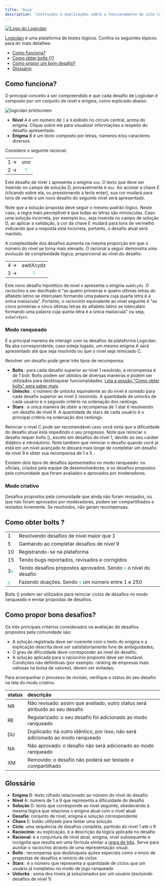 ```yaml
---
title: 'Guia'
description: 'Instruções e explicações sobre o funcionamento do site logicdan.com'
---
```


<a href="https://logicdan.com">
  <img class="logo" src="{{ meta.url }}/assets/logicdan-logo.svg" alt="Logo do Logicdan" />
</a>

[Logicdan](https://logicdan.com) é uma plataforma de testes lógicos. Confira os seguintes tópicos para ler mais detalhes:

- [Como funciona?](#how-it-works)
- [Como obter bolts (<span class="bolt"></span>)?](#how-to-get-bolts)
- [Como propor um bom desafio?](#how-to-propose-good-challenges)
- [Glossário](#glossary)

## <a name="how-it-works"></a>Como funciona?

O principal conceito a ser compreendido é que cada desafio de Logicdan é composto por um conjunto de nível e enigma, como explicado abaixo:

<img class="print-screen" src="{{ meta.url }}/assets/logicdan-screen.png" alt="logicdan printscreen">

- **Nível** <span class="screen-index">A</span> é um número de `1` a `9` exibido no círculo central, acima do enigma. Clique sobre ele para visualizar informações a respeito do desafio apresentado.
- **Enigma** <span class="screen-index">B</span> é um texto composto por letras, números e/ou caracteres diversos.

Considere o seguinte racional:

|   |   |
|---|:-:|
| 1 →|uno|
| 2 →| 	<font color=#26c9d1>?</font> |

Este desafio de nível `1` apresenta o enigma `uno`. O texto que deve ser inserido no campo de solução <span class="screen-index">D</span>, provavelmente é `dos`. Ao acionar a chave <span class="screen-index">E</span> (clicando sobre ela, ou pressionando a tecla enter), sua cor mudará para tons de verde e um novo desafio do seguinte nível será apresentado.

Note que a solução proposta deve seguir o mesmo padrão lógico. Neste caso, a regra mais perceptível é que todas as letras são minúsculas. Caso uma solução incorreta, por exemplo `Dos`, seja inserida no campo de solução <span class="screen-index">D</span>, ao aplicar a validação, a cor da chave <span class="screen-index">E</span> mudará para tons de vermelho indicando que a resposta está incorreta, portanto, o desafio atual será mantido.

A complexidade dos desafios aumenta na mesma proporção em que o número do nível se torna mais elevado. O racional a seguir demonstra uma evolução de complexidade lógica, proporcional ao nível do desafio:

|   |   |
|---|:-:|
| 4 →|awbXcydz|
| 3 →| 	<font color=#26c9d1>?</font> |

Este novo desafio hipotético de nível `4` apresenta o enigma `awbXcydz`. O raciocínio a ser decifrado é "as quatro primeiras e quatro últimas letras do alfabeto latino se intercalam formando uma palavra cuja quarta letra é a única maiúscula". Portanto, o raciocínio equivalente ao nível seguinte é "as cinco primeiras e cinco últimas letras do alfabeto latino se intercalam formando uma palavra cuja quinta letra é a única maiúscula" ou seja, `avbwCxdyez`.

### Modo ranqueado

É a principal maneira de interagir com os desafios da plataforma Logicdan. Na aba correspondente, caso esteja logado, um mesmo enigma <span class="screen-index">A</span> será apresentado até que seja resolvido ou que o nível seja reiniciado <span class="screen-index">C</span>.

Resolver um desafio pode gerar três tipos de recompensa:

- **Bolts <span class="bolt"></span>**: para cada desafio superior ao nível 1 resolvido, a recompensa é de 1 bolt. Bolts podem ser obtidos de diversas maneiras e podem ser utilizados para desbloquear funcionalidades. [Leia a sessão "Como obter bolts" para saber mais](#how-to-get-bolts).
- **Unlocks <span class="unlock"></span>**: o número de unlocks equivalente ao do nível é somado para cada desafio superior ao nível 2 resolvido. A quantidade de unlocks de cada usuário é o segundo critério na ordenação dos rankings.
- **Stars <span class="star"></span>**: a única maneira de obter a recompensa de 1 star é resolvendo um desafio de nível 9. A quantidade de stars de cada usuário é o principal critério na ordenação dos rankings.

Reiniciar o nível <span class="screen-index">C</span> pode ser recomendável caso você sinta que a dificuldade do desafio atual está impedindo o seu progresso. Note que reiniciar o desafio requer bolts (<span class="bolt"></span>), exceto em desafios de nível 1, devido ao seu caráter didático e introdutório. Note também que reiniciar o desafio quando você já está em um nível avançado te deixará mais longe de completar um desafio de nível 9 e obter sua recompensa de 1 <span class="star"></span> e 5 <span class="bolt"></span>.

Existem dois tipos de desafios apresentados no modo ranqueado: os oficiais, criados pela equipe de desenvolvedores; e os desafios propostos pela comunidade que foram avaliados e aprovados por moderadores.

### Modo criativo

Desafios propostos pela comunidade que ainda não foram revisados, ou que não foram aprovados por moderadores, podem ser compartilhados e testados livremente. Se resolvidos, não geram recompensas.

## <a name="how-to-get-bolts"></a>Como obter bolts <span class="bolt"></span>?

| | |
|:---|:---|
|1 <span class="bolt"></span>|Resolvendo desafios de nível maior que 1|
|5 <span class="bolt"></span>|Ganhando <span class="star"></span> ao completar desafios de nível 9|
|10 <span class="bolt"></span>|Registrando-se na plataforma|
|15 <span class="bolt"></span>|Tendo bugs reportados, revisados e corrigidos|
|3<font color=#26c9d1>x</font> <span class="bolt"></span>|Tendo desafios propostos aprovados. Sendo <font color=#26c9d1>x</font> o nível do desafio|
|<font color=#26c9d1>y</font> <span class="bolt"></span>|Fazendo doações. Sendo <font color=#26c9d1>y</font> um número entre 1 e 250|

Bolts (<span class="bolt"></span>) podem ser utilizados para reiniciar ciclos de desafios no modo ranqueado e enviar propostas de desafios.

## <a name="how-to-propose-good-challenges"></a>Como propor bons desafios?

Os três principais critérios considerados na avaliação de desafios propostos pela comunidade são:

- A solução registrada deve ser coerente com o texto do enigma e a explicação descrita deve ser satisfatoriamente livre de ambiguidades;
- O grau de dificuldade deve corresponder ao nível do desafio;
- A solução aplicada para o raciocínio proposto deve ser imutável. Condições não definitivas (por exemplo: ranking de empresas mais valiosas na bolsa de valores), devem ser evitadas;

Para acompanhar o processo de revisão, verifique o status do seu desafio na tela do modo criativo.

|status|descrição|
|:---|:---|
|NR|Não revisado: assim que avaliado, outro status será atribuído ao seu desafio|
|RE|Regularizado: o seu desafio foi adicionado ao modo ranqueado|
|DU|Duplicado: há outro idêntico, por isso, não será adicionado ao modo ranqueado|
|NA|Não aprovado: o desafio não será adicionado ao modo ranqueado|
|XM|Removido: o desafio não poderá ser testado e compartilhado|


## <a name="glossary"></a>Glossário

- **Enigma** <span class="screen-index">B</span>: texto cifrado relacionado ao número do nível do desafio
- **Nível** <span class="screen-index">A</span>: número de 1 a 9 que representa a dificuldade do desafio
- **Solução** <span class="screen-index">D</span>: texto que corresponde ao nível seguinte, obedecendo à mesma lógica que relaciona o enigma atual com o nível atual
- **Desafio**: conjunto de nível, enigma e solução correspondente
- **Chave** <span class="screen-index">E</span>: botão utilizado para testar uma solução
- **Ciclo**: uma sequência de desafios completa, partindo do nível 1 até o 9
- **Raciocínio**: ou explicação, é a descrição da lógica aplicada no desafio
- **Racional**: é a conjuntura de nível atual, enigma, nível subsequente e incógnita que resulta em uma fórmula similar a [regra de três](https://pt.wikipedia.org/wiki/Regra_de_tr%C3%AAs). Serve para auxiliar o raciocínio através de uma representação visual.
- **Bolts <span class="bolt"></span>**: recompensa que desbloqueia ações especiais como o envio de propostas de desafios e reinício de ciclos
- **Stars <span class="star"></span>**: é o número que representa a quantidade de ciclos que um usuário já completou no modo de jogo ranqueado
- **Unlocks <span class="unlock"></span>**: soma dos níveis já solucionados por um usuário (excluindo desafios de nível 1)
